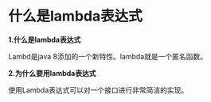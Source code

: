 # 什么是lambda表达式

**1.什么是lambda表达式**

Lambd是java 8添加的一个新特性。lambda就是一个匿名函数。

**2.为什么要用lambda表达式**

使用Lambda表达式可以对一个接口进行非常简洁的实现。

